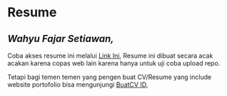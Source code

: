 # Resume
## _Wahyu Fajar Setiawan,_

Coba akses resume ini melalui  [Link Ini](https://wawanwfs.github.io/resume/),
Resume ini dibuat secara acak acakan karena copas web lain karena hanya untuk uji coba upload repo.

Tetapi bagi temen temen yang pengen buat CV/Resume yang include website portofolio bisa mengunjungi [BuatCV ID](https://buatcv.id/),
